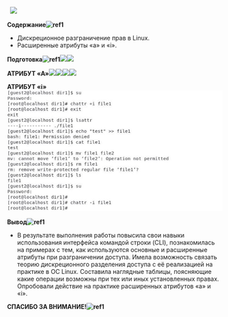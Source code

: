﻿` `![](img_presentation/Aspose.Words.57ca25d0-cb47-40cd-845e-a9e61ccb9109.001.png)

**Содержание![ref1]**

- Дискреционное разграничение прав в Linux. 
- Расширенные атрибуты «а» и «i».

**Подготовка![ref1]![](img_presentation/Aspose.Words.57ca25d0-cb47-40cd-845e-a9e61ccb9109.003.png)![](Aspose.Words.57ca25d0-cb47-40cd-845e-a9e61ccb9109.004.png)**

**АТРИБУТ «А»![](img_presentation/Aspose.Words.57ca25d0-cb47-40cd-845e-a9e61ccb9109.005.png)![](Aspose.Words.57ca25d0-cb47-40cd-845e-a9e61ccb9109.006.png)![](Aspose.Words.57ca25d0-cb47-40cd-845e-a9e61ccb9109.007.png)![](Aspose.Words.57ca25d0-cb47-40cd-845e-a9e61ccb9109.008.png)**



**АТРИБУТ «i»![](img_presentation/Aspose.Words.57ca25d0-cb47-40cd-845e-a9e61ccb9109.009.jpeg)**


**Вывод![ref1]**

- В результате выполнения работы повысила свои навыки использования интерфейса командой строки (CLI), познакомилась на примерах с тем, как используются основные и расширенные атрибуты при разграничении доступа. Имела возможность связать теорию дискреционного разделения доступа с её реализацией на практике в ОС Linux. Составила наглядные таблицы, поясняющие какие операции возможны при тех или иных установленных правах. Опробовали действие на практике расширенных атрибутов «а» и «i».

**СПАСИБО ЗА ВНИМАНИЕ!![ref1]**

[ref1]: img_presentation/Aspose.Words.57ca25d0-cb47-40cd-845e-a9e61ccb9109.002.png
